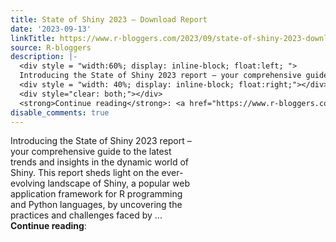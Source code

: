 ```yaml
---
title: State of Shiny 2023 – Download Report
date: '2023-09-13'
linkTitle: https://www.r-bloggers.com/2023/09/state-of-shiny-2023-download-report/
source: R-bloggers
description: |-
  <div style = "width:60%; display: inline-block; float:left; ">
  Introducing the State of Shiny 2023 report – your comprehensive guide to the latest trends and insights in the dynamic world of Shiny. This report sheds light on the ever-evolving landscape of Shiny, a popular web application framework for R programming and Python languages, by uncovering the practices and challenges faced by ...</div>
  <div style = "width: 40%; display: inline-block; float:right;"></div>
  <div style="clear: both;"></div>
  <strong>Continue reading</strong>: <a href="https://www.r-bloggers.com/2023/09/state-of-shiny-2023- ...
disable_comments: true
---
```

<div style = "width:60%; display: inline-block; float:left; ">
Introducing the State of Shiny 2023 report – your comprehensive guide to the latest trends and insights in the dynamic world of Shiny. This report sheds light on the ever-evolving landscape of Shiny, a popular web application framework for R programming and Python languages, by uncovering the practices and challenges faced by ...</div>
<div style = "width: 40%; display: inline-block; float:right;"></div>
<div style="clear: both;"></div>
<strong>Continue reading</strong>: <a href="https://www.r-bloggers.com/2023/09/state-of-shiny-2023- ...